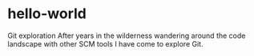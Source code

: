 # hello-world
Git exploration
After years in the wilderness wandering around the code landscape with other SCM tools I have come to explore Git.

